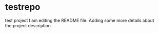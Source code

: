 # testrepo
test project
I am editing the README file. Adding some more details about the project description.
